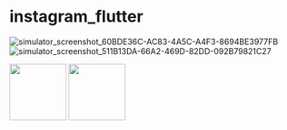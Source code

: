 # instagram_flutter

![simulator_screenshot_60BDE36C-AC83-4A5C-A4F3-8694BE3977FB](https://github.com/iamyoungk/flutter-instagram/assets/102649466/f1c2e749-7fda-492c-b3ea-44036b126f70)
![simulator_screenshot_511B13DA-66A2-469D-82DD-092B79821C27](https://github.com/iamyoungk/flutter-instagram/assets/102649466/6e0ce986-dce5-40f5-a2da-84f0ca2aaad4)

<img src="https://github.com/iamyoungk/flutter-instagram/assets/102649466/f1c2e749-7fda-492c-b3ea-44036b126f70)https://github.com/iamyoungk/flutter-instagram/assets/102649466/f1c2e749-7fda-492c-b3ea-44036b126f70" width="100" height="100">

<img src="https://github.com/iamyoungk/flutter-instagram/assets/102649466/6e0ce986-dce5-40f5-a2da-84f0ca2aaad4" width="100" height="100">

